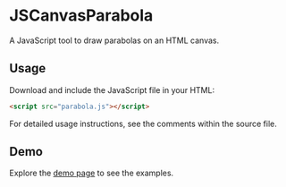 # JSCanvasParabola
A JavaScript tool to draw parabolas on an HTML canvas.

## Usage
Download and include the JavaScript file in your HTML:
```html
<script src="parabola.js"></script>
```

For detailed usage instructions, see the comments within the source file.

## Demo

Explore the [demo page](https://tanakai0.github.io/JSCanvasParabola/demo.html) to see the examples.

